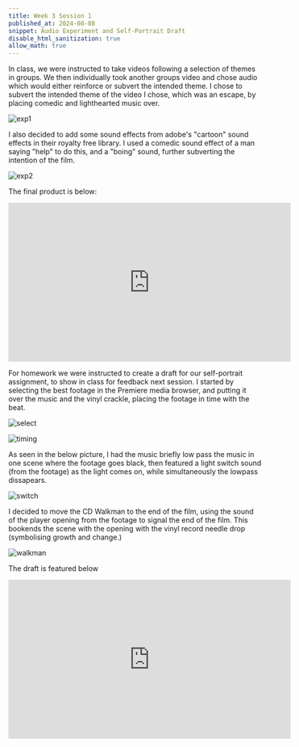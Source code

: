 ```yaml
---
title: Week 3 Session 1
published_at: 2024-08-08
snippet: Audio Experiment and Self-Portrait Draft
disable_html_sanitization: true
allow_math: true
---
```


In class, we were instructed to take videos following a selection of themes in groups. We then individually took another groups video and chose audio which would either reinforce or subvert the intended theme. I chose to subvert the intended theme of the video I chose, which was an escape, by placing comedic and lighthearted music over.

![exp1](/w03s1/exp1.png)

I also decided to add some sound effects from adobe's "cartoon" sound effects in their royalty free library. I used a comedic sound effect of a man saying "help" to do this, and a "boing" sound, further subverting the intention of the film.

![exp2](/w03s1/exp2.png)

The final product is below:

<iframe width="560" height="315" src="https://www.youtube.com/embed/L0piSfWbQkI?si=wSp01_IIthL1CnqP" title="YouTube video player" frameborder="0" allow="accelerometer; autoplay; clipboard-write; encrypted-media; gyroscope; picture-in-picture; web-share" referrerpolicy="strict-origin-when-cross-origin" allowfullscreen></iframe>

For homework we were instructed to create a draft for our self-portrait assignment, to show in class for feedback next session. I started by selecting the best footage in the Premiere media browser, and putting it over the music and the vinyl crackle, placing the footage in time with the beat.

![select](/w03s1/select.png)

![timing](/w03s1/timing.png)

As seen in the below picture, I had the music briefly low pass the music in one scene where the footage goes black, then featured a light switch sound (from the footage) as the light comes on, while simultaneously the lowpass dissapears.
 
![switch](/w03s1/switch.png)

I decided to move the CD Walkman to the end of the film, using the sound of the player opening from the footage to signal the end of the film. This bookends the scene with the opening with the vinyl record needle drop (symbolising growth and change.)

![walkman](/w03s1/walkman.png)

The draft is featured below

<iframe width="560" height="315" src="https://www.youtube.com/embed/81SM4SHPsg0?si=5G2VG4shRKP-CXQt" title="YouTube video player" frameborder="0" allow="accelerometer; autoplay; clipboard-write; encrypted-media; gyroscope; picture-in-picture; web-share" referrerpolicy="strict-origin-when-cross-origin" allowfullscreen></iframe>